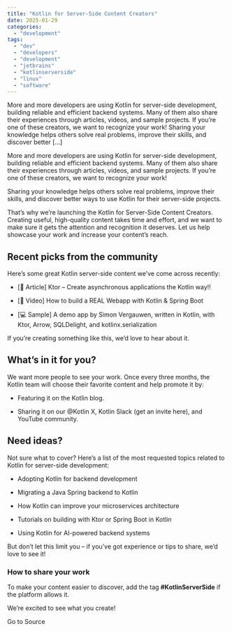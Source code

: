 ```yaml
---
title: "Kotlin for Server-Side Content Creators"
date: 2025-01-29
categories: 
  - "development"
tags: 
  - "dev"
  - "developers"
  - "development"
  - "jetbrains"
  - "kotlinserverside"
  - "linux"
  - "software"
---
```


More and more developers are using Kotlin for server-side development, building reliable and efficient backend systems. Many of them also share their experiences through articles, videos, and sample projects. If you’re one of these creators, we want to recognize your work! Sharing your knowledge helps others solve real problems, improve their skills, and discover better \[…\]

More and more developers are using Kotlin for server-side development, building reliable and efficient backend systems. Many of them also share their experiences through articles, videos, and sample projects. If you’re one of these creators, we want to recognize your work!

Sharing your knowledge helps others solve real problems, improve their skills, and discover better ways to use Kotlin for their server-side projects.

That’s why we’re launching the Kotlin for Server-Side Content Creators. Creating useful, high-quality content takes time and effort, and we want to make sure it gets the attention and recognition it deserves. Let us help showcase your work and increase your content’s reach.

## Recent picks from the community

Here’s some great Kotlin server-side content we’ve come across recently:

- \[📖 Article\] Ktor – Create asynchronous applications the Kotlin way!!

- \[🎥 Video\] How to build a REAL Webapp with Kotlin & Spring Boot

- \[💻 Sample\] A demo app by Simon Vergauwen, written in Kotlin, with Ktor, Arrow, SQLDelight, and kotlinx.serialization

If you’re creating something like this, we’d love to hear about it.

## What’s in it for you?

We want more people to see your work. Once every three months, the Kotlin team will choose their favorite content and help promote it by:

- Featuring it on the Kotlin blog.

- Sharing it on our @Kotlin X, Kotlin Slack (get an invite here), and YouTube community.

## Need ideas?

Not sure what to cover? Here’s a list of the most requested topics related to Kotlin for server-side development:

- Adopting Kotlin for backend development

- Migrating a Java Spring backend to Kotlin

- How Kotlin can improve your microservices architecture

- Tutorials on building with Ktor or Spring Boot in Kotlin

- Using Kotlin for AI-powered backend systems 

But don’t let this limit you – if you’ve got experience or tips to share, we’d love to see it!

### How to share your work

To make your content easier to discover, add the tag **#KotlinServerSide** if the platform allows it.

We’re excited to see what you create!

Go to Source

